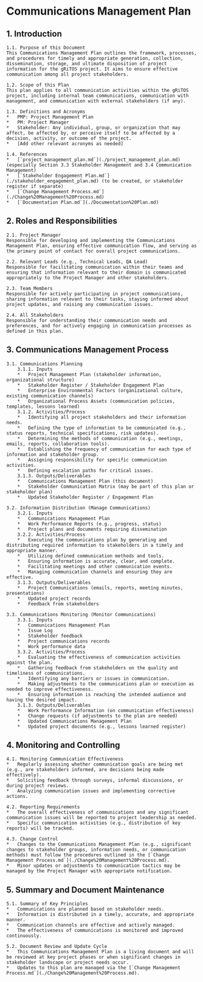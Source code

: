 # Communications Management Plan

## 1. Introduction
    1.1. Purpose of this Document
    This Communications Management Plan outlines the framework, processes, and procedures for timely and appropriate generation, collection, dissemination, storage, and ultimate disposition of project information for the gRiTOS project. It aims to ensure effective communication among all project stakeholders.

    1.2. Scope of this Plan
    This plan applies to all communication activities within the gRiTOS project, including internal team communications, communication with management, and communication with external stakeholders (if any).

    1.3. Definitions and Acronyms
    *   PMP: Project Management Plan
    *   PM: Project Manager
    *   Stakeholder: Any individual, group, or organization that may affect, be affected by, or perceive itself to be affected by a decision, activity, or outcome of the project.
    *   [Add other relevant acronyms as needed]

    1.4. References
    *   [`project_management_plan.md`](./project_management_plan.md) (especially Section 3.3 Stakeholder Management and 3.4 Communication Management)
    *   [`Stakeholder Engagement Plan.md`](./stakeholder_engagement_plan.md) (to be created, or stakeholder register if separate)
    *   [`Change Management Process.md`](./Change%20Management%20Process.md)
    *   [`Documentation Plan.md`](./Documentation%20Plan.md)

## 2. Roles and Responsibilities
    2.1. Project Manager
    Responsible for developing and implementing the Communications Management Plan, ensuring effective communication flow, and serving as the primary point of contact for overall project communications.

    2.2. Relevant Leads (e.g., Technical Leads, QA Lead)
    Responsible for facilitating communication within their teams and ensuring that information relevant to their domain is communicated appropriately to the Project Manager and other stakeholders.

    2.3. Team Members
    Responsible for actively participating in project communications, sharing information relevant to their tasks, staying informed about project updates, and raising any communication issues.

    2.4. All Stakeholders
    Responsible for understanding their communication needs and preferences, and for actively engaging in communication processes as defined in this plan.

## 3. Communications Management Process
    3.1. Communications Planning
        3.1.1. Inputs
        *   Project Management Plan (stakeholder information, organizational structure)
        *   Stakeholder Register / Stakeholder Engagement Plan
        *   Enterprise Environmental Factors (organizational culture, existing communication channels)
        *   Organizational Process Assets (communication policies, templates, lessons learned)
        3.1.2. Activities/Process
        *   Identifying all project stakeholders and their information needs.
        *   Defining the type of information to be communicated (e.g., status reports, technical specifications, risk updates).
        *   Determining the methods of communication (e.g., meetings, emails, reports, collaboration tools).
        *   Establishing the frequency of communication for each type of information and stakeholder group.
        *   Assigning responsibility for specific communication activities.
        *   Defining escalation paths for critical issues.
        3.1.3. Outputs/Deliverables
        *   Communications Management Plan (this document)
        *   Stakeholder Communication Matrix (may be part of this plan or stakeholder plan)
        *   Updated Stakeholder Register / Engagement Plan

    3.2. Information Distribution (Manage Communications)
        3.2.1. Inputs
        *   Communications Management Plan
        *   Work Performance Reports (e.g., progress, status)
        *   Project plans and documents requiring dissemination
        3.2.2. Activities/Process
        *   Executing the communications plan by generating and distributing required information to stakeholders in a timely and appropriate manner.
        *   Utilizing defined communication methods and tools.
        *   Ensuring information is accurate, clear, and complete.
        *   Facilitating meetings and other communication events.
        *   Managing communication channels and ensuring they are effective.
        3.1.3. Outputs/Deliverables
        *   Project Communications (emails, reports, meeting minutes, presentations)
        *   Updated project records
        *   Feedback from stakeholders

    3.3. Communications Monitoring (Monitor Communications)
        3.3.1. Inputs
        *   Communications Management Plan
        *   Issue Log
        *   Stakeholder feedback
        *   Project communications records
        *   Work performance data
        3.3.2. Activities/Process
        *   Evaluating the effectiveness of communication activities against the plan.
        *   Gathering feedback from stakeholders on the quality and timeliness of communications.
        *   Identifying any barriers or issues in communication.
        *   Making adjustments to the communications plan or execution as needed to improve effectiveness.
        *   Ensuring information is reaching the intended audience and having the desired impact.
        3.1.3. Outputs/Deliverables
        *   Work Performance Information (on communication effectiveness)
        *   Change requests (if adjustments to the plan are needed)
        *   Updated Communications Management Plan
        *   Updated project documents (e.g., lessons learned register)

## 4. Monitoring and Controlling
    4.1. Monitoring Communication Effectiveness
    *   Regularly assessing whether communication goals are being met (e.g., are stakeholders informed, are decisions being made effectively).
    *   Soliciting feedback through surveys, informal discussions, or during project reviews.
    *   Analyzing communication issues and implementing corrective actions.

    4.2. Reporting Requirements
    *   The overall effectiveness of communications and any significant communication issues will be reported to project leadership as needed.
    *   Specific communication activities (e.g., distribution of key reports) will be tracked.

    4.3. Change Control
    *   Changes to the Communications Management Plan (e.g., significant changes to stakeholder groups, information needs, or communication methods) must follow the procedures outlined in the [`Change Management Process.md`](./Change%20Management%20Process.md).
    *   Minor updates or adjustments to communication tactics may be managed by the Project Manager with appropriate notification.

## 5. Summary and Document Maintenance
    5.1. Summary of Key Principles
    *   Communications are planned based on stakeholder needs.
    *   Information is distributed in a timely, accurate, and appropriate manner.
    *   Communication channels are effective and actively managed.
    *   The effectiveness of communications is monitored and improved continuously.

    5.2. Document Review and Update Cycle
    *   This Communications Management Plan is a living document and will be reviewed at key project phases or when significant changes in stakeholder landscape or project needs occur.
    *   Updates to this plan are managed via the [`Change Management Process.md`](./Change%20Management%20Process.md).
```

